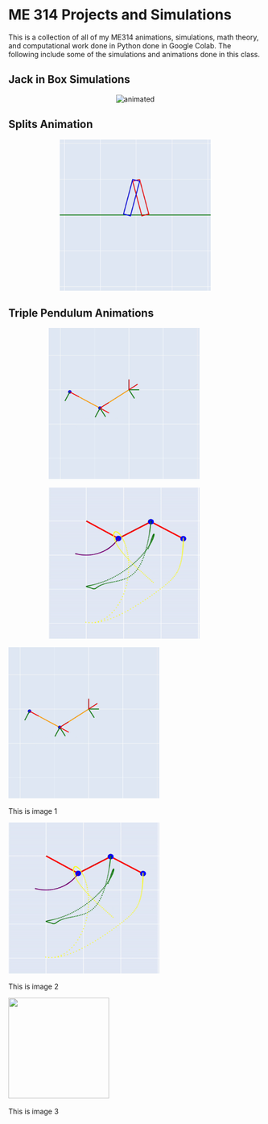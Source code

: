 # ME 314 Projects and Simulations 

This is a collection of all of my ME314 animations, simulations, math theory, and computational work done in Python done in Google Colab. The following include some of the simulations and animations done in this class. 

## Jack in Box Simulations

<p align="center">
  <img src="https://github.com/oscardepp/ME314/blob/main/videos/jackinbox.gif" alt="animated"  width="300" height="300" / >
</p>

## Splits Animation

<p align="center">
  <img src="https://github.com/oscardepp/ME314/blob/main/videos/splitsanimation.gif" alt="animated"  width="300" height="300" / >
</p>

## Triple Pendulum Animations

<p float="center">
  <figure>
  <figure>
  <img src="https://github.com/oscardepp/ME314/blob/main/videos/triplependulum.gif" alt="animated"  width="300" height="300" />
  </figure>
  <figure>
  <img src="https://github.com/oscardepp/ME314/blob/main/videos/triplependulumconstrained.gif" alt="animated"  width="300" height="300" />
  </figure>
  </figure>
</p>

<div class="image123">
    <div class="imgContainer">
        <img src="https://github.com/oscardepp/ME314/blob/main/videos/triplependulum.gif" alt="animated"  width="300" height="300" />
        <p>This is image 1</p>
    </div>
    <div class="imgContainer">
        <img src="https://github.com/oscardepp/ME314/blob/main/videos/triplependulumconstrained.gif" alt="animated"  width="300" height="300" />
        <p>This is image 2</p>
    </div>
    <div class="imgContainer">
         <img src="/images/tv.gif"/ height="200" width="200"/>
        <p>This is image 3</p>
    </div>
</div>
